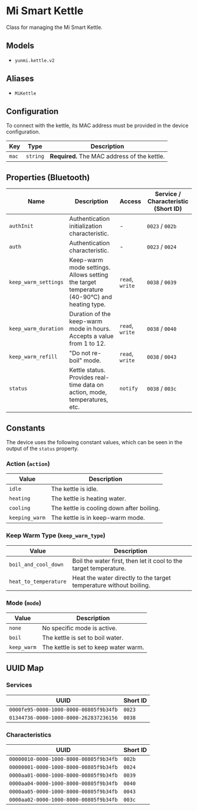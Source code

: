 # Mi Smart Kettle

Class for managing the Mi Smart Kettle.

## Models

- `yunmi.kettle.v2`

## Aliases

- `MiKettle`

## Configuration

To connect with the kettle, its MAC address must be provided in the device configuration.

| Key   | Type     | Description                        |
|-------|----------|------------------------------------|
| `mac` | `string` | **Required.** The MAC address of the kettle. |

## Properties (Bluetooth)

| Name | Description | Access | Service / Characteristic (Short ID) |
|---|---|---|---|
| `authInit` | Authentication initialization characteristic. | - | `0023` / `002b` |
| `auth` | Authentication characteristic. | - | `0023` / `0024` |
| `keep_warm_settings` | Keep-warm mode settings. Allows setting the target temperature (40-90°C) and heating type. | `read`, `write` | `0038` / `0039` |
| `keep_warm_duration` | Duration of the keep-warm mode in hours. Accepts a value from 1 to 12. | `read`, `write` | `0038` / `0040` |
| `keep_warm_refill` | "Do not re-boil" mode. | `read`, `write` | `0038` / `0043` |
| `status` | Kettle status. Provides real-time data on action, mode, temperatures, etc. | `notify` | `0038` / `003c` |

## Constants

The device uses the following constant values, which can be seen in the output of the `status` property.

### Action (`action`)

| Value | Description |
|---|---|
| `idle` | The kettle is idle. |
| `heating` | The kettle is heating water. |
| `cooling` | The kettle is cooling down after boiling. |
| `keeping_warm` | The kettle is in keep-warm mode. |

### Keep Warm Type (`keep_warm_type`)

| Value | Description |
|---|---|
| `boil_and_cool_down` | Boil the water first, then let it cool to the target temperature. |
| `heat_to_temperature` | Heat the water directly to the target temperature without boiling. |

### Mode (`mode`)

| Value | Description |
|---|---|
| `none` | No specific mode is active. |
| `boil` | The kettle is set to boil water. |
| `keep_warm` | The kettle is set to keep water warm. |

## UUID Map

### Services

| UUID | Short ID |
|---|---|
| `0000fe95-0000-1000-8000-00805f9b34fb` | `0023` |
| `01344736-0000-1000-8000-262837236156` | `0038` |

### Characteristics

| UUID | Short ID |
|---|---|
| `00000010-0000-1000-8000-00805f9b34fb` | `002b` |
| `00000001-0000-1000-8000-00805f9b34fb` | `0024` |
| `0000aa01-0000-1000-8000-00805f9b34fb` | `0039` |
| `0000aa04-0000-1000-8000-00805f9b34fb` | `0040` |
| `0000aa05-0000-1000-8000-00805f9b34fb` | `0043` |
| `0000aa02-0000-1000-8000-00805f9b34fb` | `003c` |
